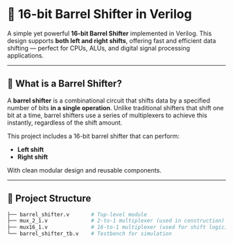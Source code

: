 # 🔄 16-bit Barrel Shifter in Verilog

A simple yet powerful **16-bit Barrel Shifter** implemented in Verilog. This design supports **both left and right shifts**, offering fast and efficient data shifting — perfect for CPUs, ALUs, and digital signal processing applications.

---

## 🚀 What is a Barrel Shifter?

A **barrel shifter** is a combinational circuit that shifts data by a specified number of bits **in a single operation**. Unlike traditional shifters that shift one bit at a time, barrel shifters use a series of multiplexers to achieve this instantly, regardless of the shift amount.

This project includes a 16-bit barrel shifter that can perform:
- **Left shift**
- **Right shift**

With clean modular design and reusable components.

---

## 📂 Project Structure

```bash
├── barrel_shifter.v       # Top-level module
├── mux_2_1.v              # 2-to-1 multiplexer (used in construction)
├── mux16_1.v              # 16-to-1 multiplexer (used for shift logic)
└── barrel_shifter_tb.v    # Testbench for simulation
